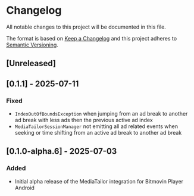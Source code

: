 # Changelog

All notable changes to this project will be documented in this file.

The format is based on [Keep a Changelog](http://keepachangelog.com/)
and this project adheres to [Semantic Versioning](http://semver.org/).

## [Unreleased]

## [0.1.1] - 2025-07-11

### Fixed

- `IndexOutOfBoundsException` when jumping from an ad break to another ad break with less ads then the previous active ad index
- `MediaTailorSessionManager` not emitting all ad related events when seeking or time shifting from an active ad break to another ad break

## [0.1.0-alpha.6] - 2025-07-03

### Added

- Initial alpha release of the MediaTailor integration for Bitmovin Player Android

